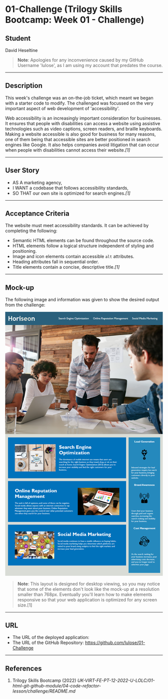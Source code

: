 # 01-Challenge (Trilogy Skills Bootcamp: Week 01 - Challenge)

## Student
David Heseltine
> **Note**: Apologies for any inconvenience caused by my GitHub Username 'lulose', as I am using my account that predates the course.

___
## Description
This week's challenge was an on-the-job ticket, which meant we began with a starter code to modify. The challenged was focussed on the very important aspect of web development of 'accessibility'.

Web accessibility is an increasingly important consideration for businesses. It ensures that people with disabilities can access a website using assistive technologies such as video captions, screen readers, and braille keyboards. Making a website accessible is also good for business for many reasons, one of them being that accessible sites are better positioned in search engines like Google. It also helps companies avoid litigation that can occur when people with disabilities cannot access their website.*[1]*

___
## User Story 
* AS A marketing agency,
* I WANT a codebase that follows accessibility standards,
* SO THAT our own site is optimized for search engines.*[1]*

___
## Acceptance Criteria
The website must meet accessibility standards. It can be achieved by completing the following:

* Semantic HTML elements can be found throughout the source code.
* HTML elements follow a logical structure independent of styling and positioning.
* Image and icon elements contain accessible `alt` attributes.
* Heading attributes fall in sequential order.
* Title elements contain a concise, descriptive title.*[1]*

___
## Mock-up
The following image and information was given to show the desired output from the challenge:

![The Horiseon webpage includes a navigation bar, a header image, and cards with text and images at the bottom of the page.](Assets/01-html-css-git-challenge-demo.png)

> **Note**: This layout is designed for desktop viewing, so you may notice that some of the elements don't look like the mock-up at a resolution smaller than 768px. Eventually you'll learn how to make elements responsive so that your web application is optimized for any screen size.[1]

___
## URL
* The URL of the deployed application: 
* The URL of the GitHub Repository: https://github.com/lulose/01-Challenge

___
## References
1. Trilogy Skills Bootcamp (2022) *UK-VIRT-FE-PT-12-2022-U-LOLC/01-html-git-github-module/04-code-refactor-lesson/challenge/README.md*